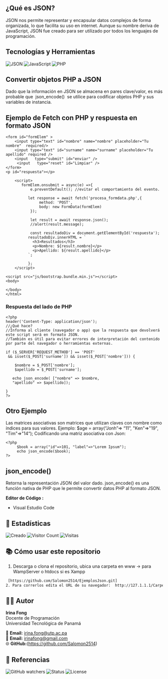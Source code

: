 
## ¿Qué es JSON?

JSON nos permite representar y encapsular datos complejos de forma organizada, lo que facilita su uso en internet. 
Aunque su nombre deriva de JavaScript, JSON fue creado para ser utilizado por todos los lenguajes de programación. 

## Tecnologías y Herramientas
![JSON](https://img.shields.io/badge/JSON-000000?style=for-the-badge&logo=json&logoColor=white)
![JavaScript](https://img.shields.io/badge/JavaScript-F7DF1E?style=for-the-badge&logo=javascript&logoColor=black)
![PHP](https://img.shields.io/badge/PHP-777BB4?style=for-the-badge&logo=php&logoColor=white)

## Convertir objetos PHP a JSON
Dado que la información en JSON se almacena en pares clave/valor, es más probable que  json_encode()  se utilice para
codificar objetos PHP y sus variables de instancia. 

## Ejemplo de Fetch con PHP y respuesta en formato JSON
``` en Fetch
<form id="formElem" >
    <input type="text" id="nombre" name="nombre" placeholder="Tu nombre"  required/>
    <input type="text" id="surname" name="surname" placeholder="Tu apellido" required />
    <input   type="submit" id="enviar" />
     <input   type="reset" id="Limpiar" />
</form> 
<p id="respuesta"></p>

    <script>
       formElem.onsubmit = async(e) =>{
           e.preventDefault(); //evitar el comportamiento del evento.
           
          let response = await fetch('procesa_formdata.php',{
               method: 'POST',
               body: new FormData(formElem)
           });
           
           let result = await response.json();
           //alert(result.message);

           const resultadoDiv = document.getElementById('respuesta');
          resultadoDiv.innerHTML = `
            <h3>Resultados</h3>
            <p>Nombre: ${result.nombre}</p>
            <p>Apellido: ${result.apellido}</p>
          `;
   
          };
    </script>

<script src="js/bootstrap.bundle.min.js"></script>
<body>
    
</body>
</html>
```
### Respuesta del lado de PHP

``` en PHP
<?php
header('Content-Type: application/json');
//¿Qué hace?
//Informa al cliente (navegador o app) que la respuesta que devolverá este script será en formato JSON.
//También es útil para evitar errores de interpretación del contenido por parte del navegador o herramientas externas.

if ($_SERVER['REQUEST_METHOD'] == 'POST'
 && isset($_POST['surname']) && isset($_POST['nombre'])) {
  
    $nombre = $_POST['nombre'];
    $apellido = $_POST['surname'];

   echo json_encode( ["nombre" => $nombre,
   "apellido" => $apellido]);
 
}
?>
```

## Otro Ejemplo
Las matrices asociativas son matrices que utilizan claves con nombre como índices para sus valores.
Ejemplo: $age = array(“Jonh”=> “11”, "Ken"=>"19", "Tim"=>"14“);
Codificando una matriz asociativa con Json:
``` en PHP
<?php 
     $book = array("id"=>101, "label"=>"Lorem Ipsum"); 
     echo json_encode($book); 
?>
```


## json_encode() 
Retorna la representación JSON del valor dado.
json_encode() es una función nativa de PHP que le permite convertir datos PHP al formato JSON.

**Editor de Código :** 
- Visual Estudio Code

## 🔢 Estadísticas

 ![Creado](https://img.shields.io/badge/Creado-30--10--2025-blue)
![Visitor Count](https://badgen.net/github/watchers/Salomon2514/EjemplosJson)
![Visitas](https://visitor-badge.laobi.icu/badge?page_id=Salomon2514.EjemplosJson)

## 📚 Cómo usar este repositorio

1. Descarga o clona el repositorio, ubica una carpeta en www -> para WampServer o htdocs  si es Xampp
  ```bash
   [https://github.com/Salomon2514/EjemplosJson.git]
2. Para correrlos edita el URL de su navegador:  http://127.1.1.1/Carpeta/ o  http://localhost/Carpeta/
```

## 👨‍🏫 Autor

**Irina Fong**  
Docente de Programación  
Universidad Tecnológica de Panamá  

📧 **Email:** irina.fong@utp.ac.pa  
📧 **Email:** irinafong@gmail.com<br>
🌐 **GitHub:**(https://github.com/Salomon2514)  


## 📖 Referencias
![GitHub watchers](https://img.shields.io/github/watchers/Salomon2514/EjemplosJson.svg?style=social)
![Status](https://img.shields.io/badge/Estado-Finalizado-success)
![License](https://img.shields.io/badge/License-MIT-blue.svg)





